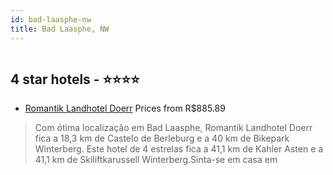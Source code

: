 ```yaml
---
id: bad-laasphe-nw
title: Bad Laasphe, NW
---
```


<center><img src="https://i.travelapi.com/hotels/30000000/29380000/29375100/29375014/5825f35e_z.jpg" alt="" /></center>


##  4 star hotels - ⭐️⭐️⭐️⭐️

-    [Romantik Landhotel Doerr](https://www.hurb.com/br/aud/https://www.hurb.com/br/hotels/bad-laasphe/romantik-landhotel-doerr-HT-GMK1?cmp=18055) Prices from R$885.89
   > Com ótima localização em Bad Laasphe, Romantik Landhotel Doerr fica a 18,3 km de Castelo de Berleburg e a 40 km de Bikepark Winterberg.  Este hotel de 4 estrelas fica a 41,1 km de Kahler Asten e a 41,1 km de Skiliftkarussell Winterberg.Sinta-se em casa em
